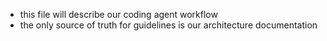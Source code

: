 - this file will describe our coding agent workflow
- the only source of truth for guidelines is our architecture documentation